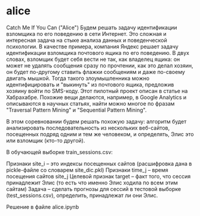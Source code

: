 # alice
Catch Me If You Can ("Alice")
Будем решать задачу идентификации взломщика по его поведению в сети Интернет. Это сложная и интересная задача на стыке анализа данных и поведенческой психологии. В качестве примера, компания Яндекс решает задачу идентификации взломщика почтового ящика по его поведению. В двух словах, взломщик будет себя вести не так, как владелец ящика: он может не удалять сообщения сразу по прочтении, как это делал хозяин, он будет по-другому ставить флажки сообщениям и даже по-своему двигать мышкой. Тогда такого злоумышленника можно идентифицировать и "выкинуть" из почтового ящика, предложив хозяину войти по SMS-коду. Этот пилотный проект описан в статье на Хабрахабре. Похожие вещи делаются, например, в Google Analytics и описываются в научных статьях, найти можно многое по фразам "Traversal Pattern Mining" и "Sequential Pattern Mining".

В этом соревновании будем решать похожую задачу: алгоритм будет анализировать последовательность из нескольких веб-сайтов, посещенных подряд одним и тем же человеком, и определять, Элис это или взломщик (кто-то другой).

В обучающей выборке train_sessions.csv:

Признаки site_i – это индексы посещенных сайтов (расшифровка дана в pickle-файле со словарем site_dic.pkl)
Признаки time_j – время посещения сайтов site_j
Целевой признак target – факт того, что сессия принадлежит Элис (то есть что именно Элис ходила по всем этим сайтам)
Задача – сделать прогнозы для сессий в тестовой выборке (test_sessions.csv), определить, принадлежат ли они Элис.

Решение в файле alice.ipynb
